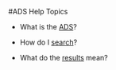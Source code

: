 #ADS Help Topics

   * What is the [ADS](ADSinfo.md)?
   
   * How do I [search](search.md)?
   
   * What do the [results](Filter.md) mean?
   
  
